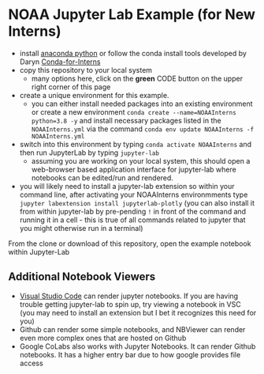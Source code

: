 # NOAA Jupyter Lab Example (for New Interns)

- install [anaconda python](https://www.anaconda.com/products/individual) or follow the conda install tools developed by Daryn [Conda-for-Interns](https://github.com/darynwhite/Conda-for-Interns)
- copy this repository to your local system
    + many options here, click on the **green** CODE button on the upper right corner of this page
- create a unique environment for this example.
    + you can either install needed packages into an existing environment or create a new environment `conda create --name=NOAAInterns python=3.8 -y` and install necessary packages listed in the `NOAAInterns.yml` via the command `conda env update NOAAInterns -f NOAAInterns.yml`
- switch into this environment by typing `conda activate NOAAInterns` and then run JupyterLab by typing `jupyter-lab`
    + assuming you are working on your local system, this should open a web-browser based application interface for jupyter-lab where notebooks can be edited/run and rendered.
- you will likely need to install a jupyter-lab extension so within your command line, after activating your NOAAInterns environmments type `jupyter labextension install jupyterlab-plotly` (you can also install it from within jupyter-lab by pre-pending `!` in front of the command and running it in a cell - this is true of all commands related to jupyter that you might otherwise run in a terminal)

From the clone or download of this repository, open the example notebook within Jupyter-Lab

## Additional Notebook Viewers
- [Visual Studio Code](https://code.visualstudio.com/) can render jupyter notebooks.  If you are having trouble getting jupyter-lab to spin up, try viewing a notebook in VSC (you may need to install an extension but I bet it recognizes this need for you)
- Github can render some simple notebooks, and NBViewer can render even more complex ones that are hosted on Github
- Google CoLabs also works with Jupyter Notebooks.  It can render Github notebooks.  It has a higher entry bar due to how google provides file access
